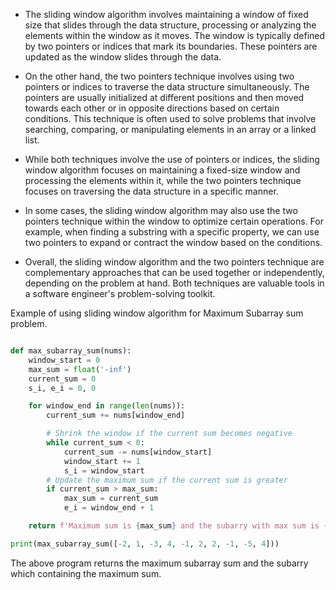 - The sliding window algorithm involves maintaining a window of fixed size that slides through the data structure, processing or analyzing the elements within the window as it moves. The window is typically defined by two pointers or indices that mark its boundaries. These pointers are updated as the window slides through the data.

- On the other hand, the two pointers technique involves using two pointers or indices to traverse the data structure simultaneously. The pointers are usually initialized at different positions and then moved towards each other or in opposite directions based on certain conditions. This technique is often used to solve problems that involve searching, comparing, or manipulating elements in an array or a linked list.

- While both techniques involve the use of pointers or indices, the sliding window algorithm focuses on maintaining a fixed-size window and processing the elements within it, while the two pointers technique focuses on traversing the data structure in a specific manner.

- In some cases, the sliding window algorithm may also use the two pointers technique within the window to optimize certain operations. For example, when finding a substring with a specific property, we can use two pointers to expand or contract the window based on the conditions.

- Overall, the sliding window algorithm and the two pointers technique are complementary approaches that can be used together or independently, depending on the problem at hand. Both techniques are valuable tools in a software engineer's problem-solving toolkit.

Example of using sliding window algorithm for Maximum Subarray sum problem.
```python

def max_subarray_sum(nums):
    window_start = 0
    max_sum = float('-inf')
    current_sum = 0
    s_i, e_i = 0, 0

    for window_end in range(len(nums)):
        current_sum += nums[window_end]

        # Shrink the window if the current sum becomes negative
        while current_sum < 0:
            current_sum -= nums[window_start]
            window_start += 1
            s_i = window_start
        # Update the maximum sum if the current sum is greater
        if current_sum > max_sum:
            max_sum = current_sum
            e_i = window_end + 1

    return f'Maximum sum is {max_sum} and the subarry with max sum is {nums[s_i:e_i]}'

print(max_subarray_sum([-2, 1, -3, 4, -1, 2, 2, -1, -5, 4]))
```

The above program returns the maximum subarray sum and the subarry which containing the maximum sum. 
